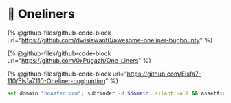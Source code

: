 # 🚀 Oneliners

{% @github-files/github-code-block url="https://github.com/dwisiswant0/awesome-oneliner-bugbounty" %}

{% @github-files/github-code-block url="https://github.com/0xPugazh/One-Liners" %}

{% @github-files/github-code-block url="https://github.com/Elsfa7-110/Elsfa7110-Oneliner-bughunting" %}

```bash
set domain "hoasted.com"; subfinder -d $domain -silent -all && assetfinder -subs-only $domain && findomain -t $domain -q | grep "\.$domain" | sort -u | httpx -t 170 -status-code -title -location -tech-detect -probe | grep -v "FAILED" | anew "$domain-live.txt" | awk '{print $1}' | nuclei -es info,low -t cves -cloud-upload
```
